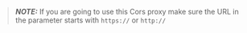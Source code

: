 > **_NOTE:_**  If you are going to use this Cors proxy make sure the URL in the parameter starts with `https://` or `http://`
